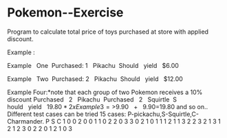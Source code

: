 # Pokemon--Exercise
Program to calculate total price of toys purchased at store with applied discount.


Example :

Example   One  Purchased:
1   Pikachu  Should   yield   $6.00

Example   Two  Purchased:
2   Pikachu  Should   yield   $12.00

Example Four:*note that each group of two Pokemon receives a 10% discount
Purchased   2   Pikachu  
Purchased   2   Squirtle  S
hould   yield   $19.80 *2x   Example   3   =>   $9.90   +   $9.90   =   $19.80 and so on..
Different test cases can be tried 
15 cases:
P-pickachu,S-Squirtle,C-Charmander.
P S C
1 0 0
2 0 0
1 1 0
2 2 0
3 3 0
2 1 0
1 1 1
2 1 1
3 2 2
3 2 1
3 1 2
1 2 3
0 2 2
0 1 2 
1 0 3
